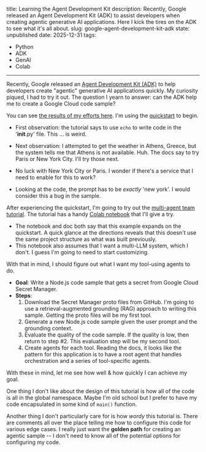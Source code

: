 title: Learning the Agent Development Kit
description: 
    Recently, Google released an Agent Development Kit (ADK) to assist
    developers when creating agentic generative AI applications. Here I kick the
    tires on the ADK to see what it's all about.
slug: google-agent-development-kit-adk
state: unpublished
date: 2025-12-31
tags:
- Python
- ADK
- GenAI
- Colab

--------------------------------------------------------------------------------

Recently, Google released an
[Agent Development Kit (ADK)](https://google.github.io/adk-docs/)
to help developers create "agentic" generative AI applications quickly. My
curiosity piqued, I had to try it out. The question I yearn to answer: can the
ADK help me to create a Google Cloud code sample?

You can see
[the results of my efforts here](https://github.com/telpirion/LearningADK).
I'm using the
[quickstart](https://google.github.io/adk-docs/get-started/quickstart/#set-up-the-model)
to begin.

+ First observation: the tutorial says to use `echo` to write code in the
  '__init__.py' file. This ... is weird.

+ Next observation: I attempted to get the weather in Athens, Greece, but the
  system tells me that Athens is not available. Huh. The docs say to try
  Paris or New York City. I'll try those next.

+ No luck with New York City or Paris. I wonder if there's a service that I
  need to enable for this to work?

+ Looking at the code, the prompt has to be _exactly_ 'new york'. I would
  consider this a bug in the sample.

After experiencing the quickstart, I'm going to try out the
[multi-agent team tutorial](https://google.github.io/adk-docs/tutorials/agent-team/).
The tutorial has a handy
[Colab notebook]()
that I'll give a try.

+ The notebook and doc both say that this example expands on the quickstart.
  A quick glance at the directions reveals that this doesn't use the same
  project structure as what was built previously.
+ This notebook also assumes that I want a multi-LLM system, which I don't. I
  guess I'm going to need to start customizing.

With that in mind, I should figure out what I want my tool-using agents to do.

+ **Goal**: Write a Node.js code sample that gets a secret from Google Cloud
  Secret Manager.
+ **Steps**:
  1. Download the Secret Manager proto files from GitHub. I'm going to use
     a retrieval-augmented grounding (RAG) approach to writing this sample.
     Getting the proto files will be my first tool.
  2. Generate a new Node.js code sample given the user prompt and the grounding
     context.
  3. Evaluate the quality of the code sample. If the quality is low, then
     return to step #2. This evaluation step will be my second tool.
  4. Create agents for each tool. Reading the docs, it looks like the pattern
     for this application is to have a root agent that handles orchestration
     and a series of tool-specific agents.

With these in mind, let me see how well & how quickly I can achieve my goal.

One thing I don't like about the design of this tutorial is how all of the
code is all in the global namespace. Maybe I'm old school but I prefer to have
my code encapsulated in some kind of `main()` function.

Another thing I don't particularly care for is how _wordy_ this tutorial is.
There are comments all over the place telling me how to configure this code
for various edge cases. I really just want the **golden path** for creating
an agentic sample -- I don't need to know all of the potential options for
configuring my code.

<!-- RAW content below -- revise before publish

Pros:

+ Explicit separation of concerns for different agents & tools.
+ Configurable model settings for individual tools/agents

Cons:

+ Non-deterministic delegation of tasks, esp. evaluation
  - Couldn't get the evaluation agent to run WITHOUT explicitly telling the
    root agent to evaluate the sample.
+ Orchestration is handled by the orchestration LLM rather than an explicit
  chain
+ Confusing documentation
+ Only available in Python, which is not optimal for the team
+ Default logging to /tmp files -- traces not available. Genkit's traces are
  much more user-friendly
+ Unclear how to pass data into tools. Genkit's type definitions make it
  much easier to configure inputs & outputs.
  - In fact, it isn't clear that data IS being passed to the code generation
    agent.
+ Adding new tools to the multi-agent team requires adding new entries to the
  root agent prompt
+ Orchestration fails if return type of a tool is not a primitive data type.
+ LLM / AI configuration is imperative rather than declarative. Genkit allows
  us to bundle prompts & LLM configurations into a single prompt file.

tl;dr: If I wanted to write a pure Pythonic orchestration application, I would
use Langchain. The ADK obscures parts of the orchestration that I want to see
(traces, inputs and outputs) but forces me to think about sessions, runners,
async tasks, etc.

-->